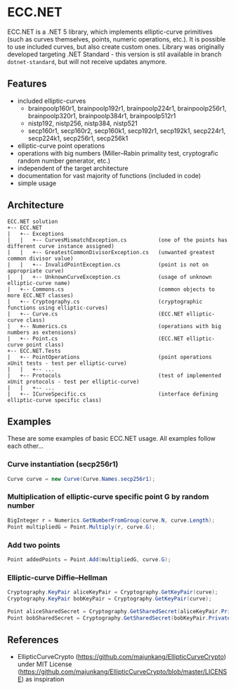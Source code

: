 # ECC.NET
ECC.NET is a .NET 5 library, which implements elliptic-curve primitives (such as curves themselves, points, numeric operations, etc.). It is possible to use included curves, but also create custom ones. Library was originally developed targeting .NET Standard - this version is stil available in branch `dotnet-standard`, but will not receive updates anymore.

## Features
* included elliptic-curves
  * brainpoolp160r1, brainpoolp192r1, brainpoolp224r1, brainpoolp256r1, brainpoolp320r1, brainpoolp384r1, brainpoolp512r1
  * nistp192, nistp256, nistp384, nistp521
  * secp160r1, secp160r2, secp160k1, secp192r1, secp192k1, secp224r1, secp224k1, secp256r1, secp256k1
* elliptic-curve point operations
* operations with big numbers (Miller–Rabin primality test, cryptografic random number generator, etc.)
* independent of the target architecture
* documentation for vast majority of functions (included in code)
* simple usage

## Architecture
```
ECC.NET solution
+-- ECC.NET
|   +-- Exceptions
|   |   +-- CurvesMismatchException.cs          (one of the points has different curve instance assigned)
|   |   +-- GreatestCommonDivisorException.cs   (unwanted greatest common divisor value)
|   |   +-- InvalidPointException.cs            (point is not on appropriate curve)
|   |   +-- UnknownCurveException.cs            (usage of unknown elliptic-curve name)
|   +-- Commons.cs                              (common objects to more ECC.NET classes)
|   +-- Cryptography.cs                         (cryptographic functions using elliptic-curves)
|   +-- Curve.cs                                (ECC.NET elliptic-curve class)
|   +-- Numerics.cs                             (operations with big numbers as extensions)
|   +-- Point.cs                                (ECC.NET elliptic-curve point class)
+-- ECC.NET.Tests
|   +-- PointOperations                         (point operations xUnit tests - test per elliptic-curve)
|   |   +-- ...
|   +-- Protocols                               (test of implemented xUnit protocols - test per elliptic-curve)
|   |   +-- ...
|   +-- ICurveSpecific.cs                       (interface defining elliptic-curve specific class)
```

## Examples
These are some examples of basic ECC.NET usage. All examples follow each other...

### Curve instantiation (secp256r1)
```csharp
Curve curve = new Curve(Curve.Names.secp256r1);
```

### Multiplication of elliptic-curve specific point G by random number
```csharp
BigInteger r = Numerics.GetNumberFromGroup(curve.N, curve.Length);
Point multipliedG = Point.Multiply(r, curve.G);
```

### Add two points
```csharp
Point addedPoints = Point.Add(multipliedG, curve.G);
```

### Elliptic-curve Diffie–Hellman
```csharp
Cryptography.KeyPair aliceKeyPair = Cryptography.GetKeyPair(curve);
Cryptography.KeyPair bobKeyPair = Cryptography.GetKeyPair(curve);

Point aliceSharedSecret = Cryptography.GetSharedSecret(aliceKeyPair.PrivateKey, bobKeyPair.PublicKey);
Point bobSharedSecret = Cryptography.GetSharedSecret(bobKeyPair.PrivateKey, aliceKeyPair.PublicKey);
```

## References
* EllipticCurveCrypto (https://github.com/majunkang/EllipticCurveCrypto) under MIT License (https://github.com/majunkang/EllipticCurveCrypto/blob/master/LICENSE) as inspiration
